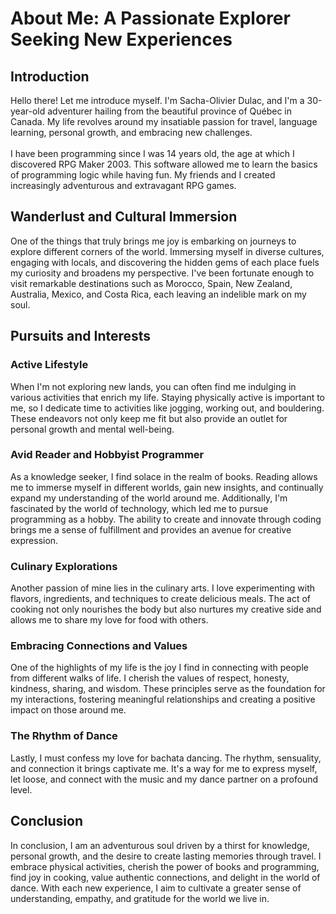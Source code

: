 # About Me: A Passionate Explorer Seeking New Experiences



## Introduction

<div class="pixel-portrait-container">
    <p>Hello there! Let me introduce myself. I'm Sacha-Olivier Dulac, and I'm a 30-year-old adventurer hailing from the beautiful province of Québec in Canada. My life revolves around my insatiable passion for travel, language learning, personal growth, and embracing new challenges.<br><br>I have been programming since I was 14 years old, the age at which I discovered RPG Maker 2003. This software allowed me to learn the basics of programming logic while having fun. My friends and I created increasingly adventurous and extravagant RPG games.</p>
    <span class="portrait-image-holder">
        <span class="pixel-portrait"></span>
    </span>
</div>

## Wanderlust and Cultural Immersion

One of the things that truly brings me joy is embarking on journeys to explore different corners of the world. Immersing myself in diverse cultures, engaging with locals, and discovering the hidden gems of each place fuels my curiosity and broadens my perspective. I've been fortunate enough to visit remarkable destinations such as Morocco, Spain, New Zealand, Australia, Mexico, and Costa Rica, each leaving an indelible mark on my soul.

## Pursuits and Interests

### Active Lifestyle

When I'm not exploring new lands, you can often find me indulging in various activities that enrich my life. Staying physically active is important to me, so I dedicate time to activities like jogging, working out, and bouldering. These endeavors not only keep me fit but also provide an outlet for personal growth and mental well-being.

### Avid Reader and Hobbyist Programmer

As a knowledge seeker, I find solace in the realm of books. Reading allows me to immerse myself in different worlds, gain new insights, and continually expand my understanding of the world around me. Additionally, I'm fascinated by the world of technology, which led me to pursue programming as a hobby. The ability to create and innovate through coding brings me a sense of fulfillment and provides an avenue for creative expression.

### Culinary Explorations

Another passion of mine lies in the culinary arts. I love experimenting with flavors, ingredients, and techniques to create delicious meals. The act of cooking not only nourishes the body but also nurtures my creative side and allows me to share my love for food with others.

### Embracing Connections and Values

One of the highlights of my life is the joy I find in connecting with people from different walks of life. I cherish the values of respect, honesty, kindness, sharing, and wisdom. These principles serve as the foundation for my interactions, fostering meaningful relationships and creating a positive impact on those around me.

### The Rhythm of Dance

Lastly, I must confess my love for bachata dancing. The rhythm, sensuality, and connection it brings captivate me. It's a way for me to express myself, let loose, and connect with the music and my dance partner on a profound level.

## Conclusion

In conclusion, I am an adventurous soul driven by a thirst for knowledge, personal growth, and the desire to create lasting memories through travel. I embrace physical activities, cherish the power of books and programming, find joy in cooking, value authentic connections, and delight in the world of dance. With each new experience, I aim to cultivate a greater sense of understanding, empathy, and gratitude for the world we live in.